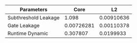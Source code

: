 | Parameters | Core | L2 |
| --- | --- | --- |
| Subthreshold Leakage | 1.098 | 0.00910636 |
| Gate Leakage | 0.00726281 | 0.00110378 |
| Runtime Dynamic | 0.307807 | 0.0199933 |
